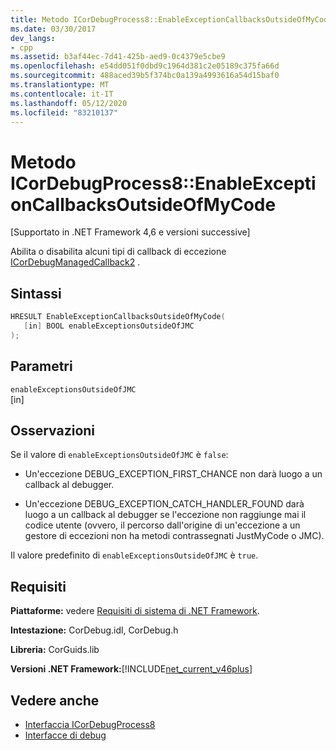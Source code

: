 ```yaml
---
title: Metodo ICorDebugProcess8::EnableExceptionCallbacksOutsideOfMyCode
ms.date: 03/30/2017
dev_langs:
- cpp
ms.assetid: b3af44ec-7d41-425b-aed9-0c4379e5cbe9
ms.openlocfilehash: e54dd051f0dbd9c1964d381c2e05189c375fa66d
ms.sourcegitcommit: 488aced39b5f374bc0a139a4993616a54d15baf0
ms.translationtype: MT
ms.contentlocale: it-IT
ms.lasthandoff: 05/12/2020
ms.locfileid: "83210137"
---
```

# <a name="icordebugprocess8enableexceptioncallbacksoutsideofmycode-method"></a>Metodo ICorDebugProcess8::EnableExceptionCallbacksOutsideOfMyCode
[Supportato in .NET Framework 4,6 e versioni successive]  
  
 Abilita o disabilita alcuni tipi di callback di eccezione [ICorDebugManagedCallback2](icordebugmanagedcallback2-interface.md) .  
  
## <a name="syntax"></a>Sintassi  
  
```cpp
HRESULT EnableExceptionCallbacksOutsideOfMyCode(  
   [in] BOOL enableExceptionsOutsideOfJMC  
);  
```  
  
## <a name="parameters"></a>Parametri  
 `enableExceptionsOutsideOfJMC`  
 [in]  
  
## <a name="remarks"></a>Osservazioni  
 Se il valore di `enableExceptionsOutsideOfJMC` è `false`:  
  
- Un'eccezione DEBUG_EXCEPTION_FIRST_CHANCE non darà luogo a un callback al debugger.  
  
- Un'eccezione DEBUG_EXCEPTION_CATCH_HANDLER_FOUND darà luogo a un callback al debugger se l'eccezione non raggiunge mai il codice utente (ovvero, il percorso dall'origine di un'eccezione a un gestore di eccezioni non ha metodi contrassegnati JustMyCode o JMC).  
  
 Il valore predefinito di `enableExceptionsOutsideOfJMC` è `true`.  
  
## <a name="requirements"></a>Requisiti  
 **Piattaforme:** vedere [Requisiti di sistema di .NET Framework](../../get-started/system-requirements.md).  
  
 **Intestazione:** CorDebug.idl, CorDebug.h  
  
 **Libreria:** CorGuids.lib  
  
 **Versioni .NET Framework:**[!INCLUDE[net_current_v46plus](../../../../includes/net-current-v46plus-md.md)]  
  
## <a name="see-also"></a>Vedere anche

- [Interfaccia ICorDebugProcess8](icordebugprocess8-interface.md)
- [Interfacce di debug](debugging-interfaces.md)
